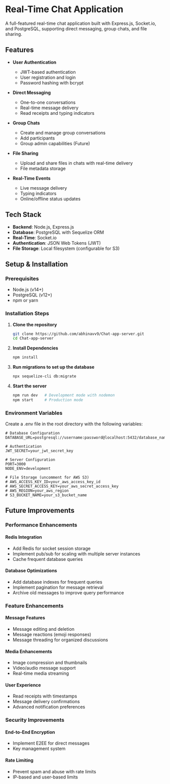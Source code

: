# Real-Time Chat Application

A full-featured real-time chat application built with Express.js, Socket.io, and PostgreSQL, supporting direct messaging, group chats, and file sharing.

## Features

- **User Authentication**
  - JWT-based authentication
  - User registration and login
  - Password hashing with bcrypt

- **Direct Messaging**
  - One-to-one conversations
  - Real-time message delivery
  - Read receipts and typing indicators

- **Group Chats**
  - Create and manage group conversations
  - Add participants
  - Group admin capabilities (Future)

- **File Sharing**
  - Upload and share files in chats with real-time delivery
  - File metadata storage

- **Real-Time Events**
  - Live message delivery
  - Typing indicators
  - Online/offline status updates

## Tech Stack

- **Backend**: Node.js, Express.js
- **Database**: PostgreSQL with Sequelize ORM
- **Real-Time**: Socket.io
- **Authentication**: JSON Web Tokens (JWT)
- **File Storage**: Local filesystem (configurable for S3)

## Setup & Installation

### Prerequisites

- Node.js (v14+)
- PostgreSQL (v12+)
- npm or yarn

### Installation Steps

1. **Clone the repository**
   ```bash
   git clone https://github.com/abhinavv9/Chat-app-server.git
   cd Chat-app-server
   ```
2. **Install Dependencies**
   ```bash
   npm install
   ```
3. **Run migrations to set up the database**
   ```bash
   npx sequelize-cli db:migrate
   ```
4. **Start the server**
   ```bash
   npm run dev   # Development mode with nodemon
   npm start     # Production mode
   ```

### Environment Variables
Create a .env file in the root directory with the following variables:
```env
# Database Configuration
DATABASE_URL=postgresql://username:password@localhost:5432/database_name

# Authentication
JWT_SECRET=your_jwt_secret_key

# Server Configuration
PORT=3000
NODE_ENV=development

# File Storage (uncomment for AWS S3)
# AWS_ACCESS_KEY_ID=your_aws_access_key_id
# AWS_SECRET_ACCESS_KEY=your_aws_secret_access_key
# AWS_REGION=your_aws_region
# S3_BUCKET_NAME=your_s3_bucket_name
```


## Future Improvements

### Performance Enhancements
#### Redis Integration
- Add Redis for socket session storage
- Implement pub/sub for scaling with multiple server instances
- Cache frequent database queries

#### Database Optimizations
- Add database indexes for frequent queries
- Implement pagination for message retrieval
- Archive old messages to improve query performance

### Feature Enhancements
#### Message Features
- Message editing and deletion
- Message reactions (emoji responses)
- Message threading for organized discussions

#### Media Enhancements
- Image compression and thumbnails
- Video/audio message support
- Real-time media streaming

#### User Experience
- Read receipts with timestamps
- Message delivery confirmations
- Advanced notification preferences

### Security Improvements
#### End-to-End Encryption
- Implement E2EE for direct messages
- Key management system

#### Rate Limiting
- Prevent spam and abuse with rate limits
- IP-based and user-based limits